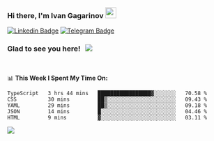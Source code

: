### Hi there, I'm Ivan Gagarinov <img src="https://media.giphy.com/media/hvRJCLFzcasrR4ia7z/giphy.gif" width="25px">

[![Linkedin Badge](https://img.shields.io/badge/-LinkedIn-0e76a8?style=flat-square&logo=Linkedin&logoColor=white)](https://linkedin.com/in/ivan-gagarinov-142ba3141/)
[![Telegram Badge](https://img.shields.io/badge/-Telegram-0088cc?style=flat-square&logo=Telegram&logoColor=white)](https://t.me/igagarinov)

### Glad to see you here! &nbsp; ![](https://visitor-badge.glitch.me/badge?page_id=dzencot.dzencot)

</br>

📊 **This Week I Spent My Time On:**
<!--START_SECTION:waka-->
```text
TypeScript   3 hrs 44 mins   █████████████████▓░░░░░░░   70.58 % 
CSS          30 mins         ██▒░░░░░░░░░░░░░░░░░░░░░░   09.43 % 
YAML         29 mins         ██▒░░░░░░░░░░░░░░░░░░░░░░   09.18 % 
JSON         14 mins         █░░░░░░░░░░░░░░░░░░░░░░░░   04.46 % 
HTML         9 mins          ▓░░░░░░░░░░░░░░░░░░░░░░░░   03.11 % 
```
<!--END_SECTION:waka-->

[![](https://github-readme-stats.vercel.app/api?username=dzencot&theme=gruvbox)](https://github.com/dzencot)
